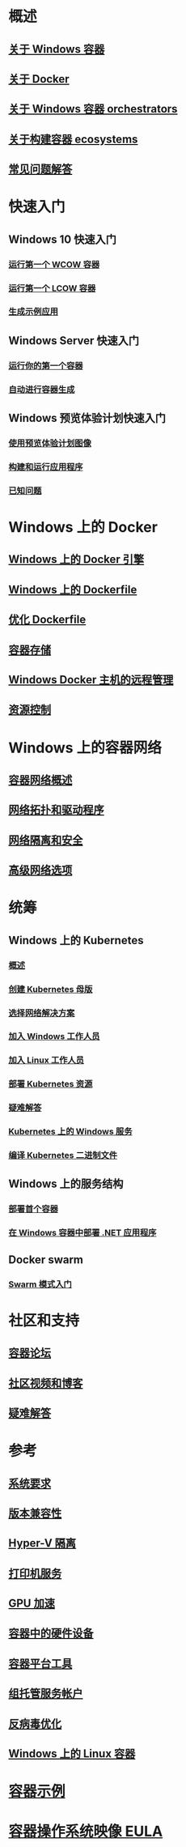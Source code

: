 # 概述
## [关于 Windows 容器](about/index.md)
## [关于 Docker](about/docker-overview.md)
## [关于 Windows 容器 orchestrators](about/overview-container-orchestrators.md)
## [关于构建容器 ecosystems](about/container-ecosystem.md)
## [常见问题解答](about/faq.md)

# 快速入门
## Windows 10 快速入门
### [运行第一个 WCOW 容器](quick-start/quick-start-windows-10.md)
### [运行第一个 LCOW 容器](quick-start/quick-start-windows-10-linux.md)
### [生成示例应用](quick-start/building-sample-app.md)
## Windows Server 快速入门
### [运行你的第一个容器](quick-start/quick-start-windows-server.md)
### [自动进行容器生成](quick-start/quick-start-images.md)
## Windows 预览体验计划快速入门
### [使用预览体验计划图像](quick-start/Using-Insider-Container-Images.md)
### [构建和运行应用程序](quick-start/Nano-RS3-.NET-Core-and-PS.md)
### [已知问题](quick-start/Insider-Known-Issues.md)

# Windows 上的 Docker
## [Windows 上的 Docker 引擎](manage-docker/configure-docker-daemon.md)
## [Windows 上的 Dockerfile](manage-docker/manage-windows-dockerfile.md)
## [优化 Dockerfile](manage-docker/optimize-windows-dockerfile.md)
## [容器存储](manage-containers/container-storage.md)
## [Windows Docker 主机的远程管理](management/manage_remotehost.md)
## [资源控制](manage-containers/resource-controls.md)

# Windows 上的容器网络
## [容器网络概述](container-networking/architecture.md)
## [网络拓扑和驱动程序](container-networking/network-drivers-topologies.md)
## [网络隔离和安全](container-networking/network-isolation-security.md)
## [高级网络选项](container-networking/advanced.md)

# 统筹
## Windows 上的 Kubernetes 
### [概述](kubernetes/getting-started-kubernetes-windows.md)
### [创建 Kubernetes 母版](kubernetes/creating-a-linux-master.md)
### [选择网络解决方案](kubernetes/network-topologies.md)
### [加入 Windows 工作人员](kubernetes/joining-windows-workers.md)
### [加入 Linux 工作人员](kubernetes/joining-linux-workers.md)
### [部署 Kubernetes 资源](kubernetes/deploying-resources.md)
### [疑难解答](kubernetes/common-problems.md)
### [Kubernetes 上的 Windows 服务](kubernetes/kube-windows-services.md)
### [编译 Kubernetes 二进制文件](kubernetes/compiling-kubernetes-binaries.md)
## Windows 上的服务结构
### [部署首个容器](/azure/service-fabric/service-fabric-quickstart-containers)
### [在 Windows 容器中部署 .NET 应用程序](/azure/service-fabric/service-fabric-host-app-in-a-container) 
## Docker swarm
### [Swarm 模式入门](manage-containers/swarm-mode.md)

# 社区和支持
## [容器论坛](https://social.msdn.microsoft.com/Forums/home?forum=windowscontainers)
## [社区视频和博客](communitylinks.md)
## [疑难解答](troubleshooting.md)

# 参考
## [系统要求](deploy-containers/system-requirements.md)
## [版本兼容性](deploy-containers/version-compatibility.md)
## [Hyper-V 隔离](manage-containers/hyperv-container.md)
## [打印机服务](deploy-containers/print-spooler.md)
## [GPU 加速](deploy-containers/gpu-acceleration.md)
## [容器中的硬件设备](deploy-containers/hardware-devices-in-containers.md)
## [容器平台工具](deploy-containers/containerd.md)
## [组托管服务帐户](manage-containers/manage-serviceaccounts.md)
## [反病毒优化](https://docs.microsoft.com/windows-hardware/drivers/ifs/anti-virus-optimization-for-windows-containers)
## [Windows 上的 Linux 容器](deploy-containers/linux-containers.md)

# [容器示例](samples.md)

# [容器操作系统映像 EULA](Images_EULA.md)
